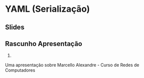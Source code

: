 # YAML (Serialização)

## Slides

## Rascunho Apresentação

1. 
Uma apresentação sobre 
Marcello Alexandre - Curso de Redes de Computadores